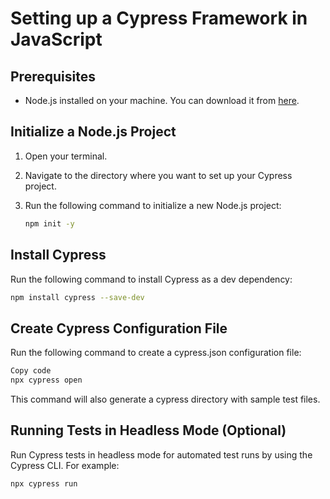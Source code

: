 # Setting up a Cypress Framework in JavaScript

## Prerequisites

- Node.js installed on your machine. You can download it from [here](https://nodejs.org/).

## Initialize a Node.js Project

1. Open your terminal.

2. Navigate to the directory where you want to set up your Cypress project.

3. Run the following command to initialize a new Node.js project:

   ```bash
   npm init -y

## Install Cypress

Run the following command to install Cypress as a dev dependency:

```bash
npm install cypress --save-dev
```

## Create Cypress Configuration File

Run the following command to create a cypress.json configuration file:

```bash
Copy code
npx cypress open
```

This command will also generate a cypress directory with sample test files.

## Running Tests in Headless Mode (Optional)

Run Cypress tests in headless mode for automated test runs by using the Cypress CLI. For example:

```bash
npx cypress run
```
